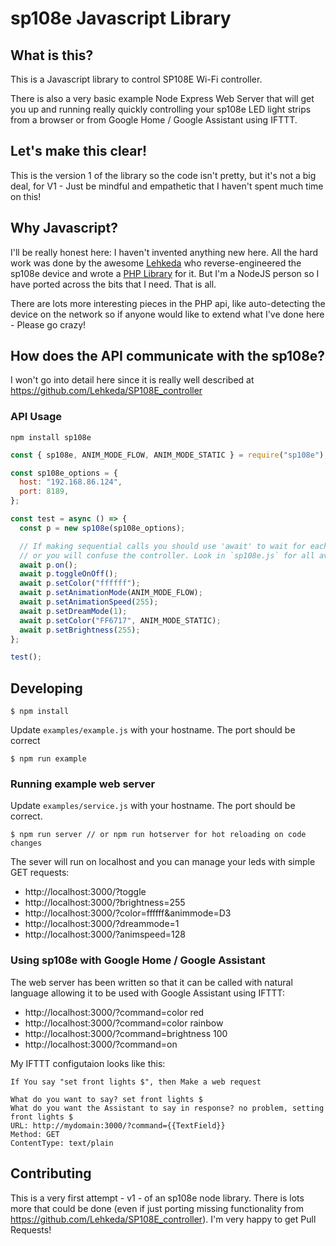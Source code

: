 # sp108e Javascript Library

## What is this?

This is a Javascript library to control SP108E Wi-Fi controller.

There is also a very basic example Node Express Web Server that will get you up and running really quickly controlling your sp108e LED light strips from a browser or from Google Home / Google Assistant using IFTTT.

## Let's make this clear!

This is the version 1 of the library so the code
isn't pretty, but it's not a big deal, for V1 - Just be mindful and empathetic
that I haven't spent much time on this!

## Why Javascript?

I'll be really honest here: I haven't invented anything new here. All the hard work was done by the
awesome [Lehkeda](https://github.com/Lehkeda) who reverse-engineered the sp108e device and wrote a [PHP Library](https://github.com/Lehkeda/SP108E_controller) for it. But I'm a NodeJS person so I have ported across the bits that I need. That is all.

There are lots more interesting pieces in the PHP api, like auto-detecting the device on the network so if
anyone would like to extend what I've done here - Please go crazy!

## How does the API communicate with the sp108e?

I won't go into detail here since it is really well described at https://github.com/Lehkeda/SP108E_controller

### API Usage

`npm install sp108e`

```javascript
const { sp108e, ANIM_MODE_FLOW, ANIM_MODE_STATIC } = require("sp108e");

const sp108e_options = {
  host: "192.168.86.124",
  port: 8189,
};

const test = async () => {
  const p = new sp108e(sp108e_options);

  // If making sequential calls you should use 'await' to wait for each command to finsh
  // or you will confuse the controller. Look in `sp108e.js` for all available commands!
  await p.on();
  await p.toggleOnOff();
  await p.setColor("ffffff");
  await p.setAnimationMode(ANIM_MODE_FLOW);
  await p.setAnimationSpeed(255);
  await p.setDreamMode(1);
  await p.setColor("FF6717", ANIM_MODE_STATIC);
  await p.setBrightness(255);
};

test();
```

## Developing

`$ npm install`

Update `examples/example.js` with your hostname. The port should be correct

`$ npm run example`

### Running example web server

Update `examples/service.js` with your hostname. The port should be correct.

`$ npm run server // or npm run hotserver for hot reloading on code changes`

The sever will run on localhost and you can manage your leds with simple GET requests:

- http://localhost:3000/?toggle
- http://localhost:3000/?brightness=255
- http://localhost:3000/?color=ffffff&animmode=D3
- http://localhost:3000/?dreammode=1
- http://localhost:3000/?animspeed=128

### Using sp108e with Google Home / Google Assistant

The web server has been written so that it can be called with natural language allowing it to be used with Google Assistant using IFTTT:

- http://localhost:3000/?command=color red
- http://localhost:3000/?command=color rainbow
- http://localhost:3000/?command=brightness 100
- http://localhost:3000/?command=on

My IFTTT configutaion looks like this:

```
If You say "set front lights $", then Make a web request

What do you want to say? set front lights $
What do you want the Assistant to say in response? no problem, setting front lights $
URL: http://mydomain:3000/?command={{TextField}}
Method: GET
ContentType: text/plain
```

## Contributing

This is a very first attempt - v1 - of an sp108e node library. There is lots more that could be done (even if just porting missing functionality from https://github.com/Lehkeda/SP108E_controller). I'm very happy to get Pull Requests!
